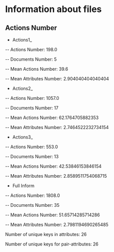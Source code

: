 # Information about files

## Actions Number

- Actions1_

-- Actions Number: 198.0

-- Documents Number: 5

-- Mean Actions Number: 39.6

-- Mean Attributes Number: 2.904040404040404

- Actions2_

-- Actions Number: 1057.0

-- Documents Number: 17

-- Mean Actions Number: 62.1764705882353

-- Mean Attributes Number: 2.7464522232734154

- Actions3_

-- Actions Number: 553.0

-- Documents Number: 13

-- Mean Actions Number: 42.53846153846154

-- Mean Attributes Number: 2.8589511754068715

- Full Inform

-- Actions Number: 1808.0

-- Documents Number: 35

-- Mean Actions Number: 51.65714285714286

-- Mean Attributes Number: 2.7981194690265485

Number of unique keys in attributes: 26

Number of unique keys for pair-attributes: 26

